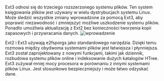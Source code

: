 Ext3 odnosi się do trzeciego rozszerzonego systemu plików. Ten system księgowania plików jest używany w wielu dystrybucjach systemu Linux. Może śledzić wszystkie zmiany wprowadzone za pomocą Ext3, aby poprawić niezawodność i zmniejszyć możliwe uszkodzenie systemu plików. Ponadto umożliwia aktualizację z Ext2 bez konieczności tworzenia kopii zapasowych i przywracania danych.
![wprowadzenie](3_4_2_ext3.png)

Ext2 i Ext3 używają e2fsporgs jako standardowego narzędzia. Dzięki temu rozmowa między obydwoma systemami plików jest łatwiejsza i płynniejsza. Ext3 został zaprojektowany z nowymi funkcjami, takimi jak dziennik, rozbudowa systemu plików online i indeksowanie dużych katalogów HTree. Ext3 zużywał mniej mocy procesora w porównaniu z innymi systemami plików Linux. Jest stosunkowo bezpieczniejszy i może łatwo odzyskać dane.